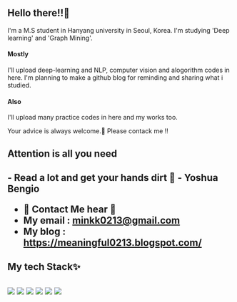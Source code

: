 ## Hello there!!🌌
I'm a M.S student in Hanyang university in Seoul, Korea. I'm studying 'Deep learning' and 'Graph Mining'. 

#### Mostly
I'll upload deep-learning and NLP, computer vision and alogorithm codes in here. I'm planning to make a github blog for reminding and sharing what i studied.
#### Also
I'll upload many practice codes in here and my works too.

Your advice is always welcome.👋 Please contack me !!

<h2> Attention is all you need <h2>
- Read a lot and get your hands dirt 💪 - Yoshua Bengio

- 🌱 Contact Me hear 🌱
- My email : minkk0213@gmail.com 
- My blog  : https://meaningful0213.blogspot.com/

<h2> My tech Stack✨ <h2>
<img src="https://img.shields.io/badge/PyTorch-EE4C2C?style=for-the-badge&logo=PyTorch&logoColor=white">
<img src="https://img.shields.io/badge/Python-3776AB?style=for-the-badge&logo=Python&logoColor=white">
<img src="https://img.shields.io/badge/linux-FCC624?style=for-the-badge&logo=linux&logoColor=black">
<img src="https://img.shields.io/badge/github-181717?style=for-the-badge&logo=github&logoColor=white">
<img src="https://img.shields.io/badge/git-F05032?style=for-the-badge&logo=git&logoColor=white">
<img src="https://img.shields.io/badge/-C++-000000?style=for-the-badge&logo=c%2B%2B&Color=black">
